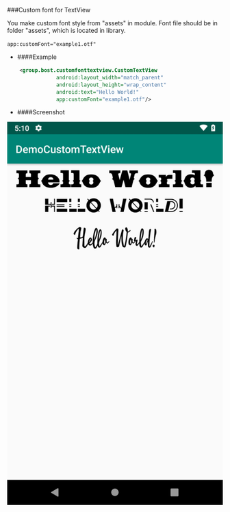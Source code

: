 ###Custom font for TextView

You make custom font style from "assets" in module. Font file should be in folder "assets", which is located in library.

``
app:customFont="example1.otf"
``

- ####Example

```xml
    <group.bost.customfonttextview.CustomTextView
				android:layout_width="match_parent"
				android:layout_height="wrap_content"
				android:text="Hello World!"
				app:customFont="example1.otf"/>
```

- ####Screenshot

![](https://raw.githubusercontent.com/bost001/DemoCustomTextView/master/screenshot.png)
